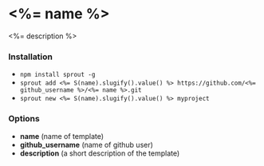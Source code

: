 # <%= name %>

<%= description %>

### Installation

- `npm install sprout -g`
- `sprout add <%= S(name).slugify().value() %> https://github.com/<%= github_username %>/<%= name %>.git`
- `sprout new <%= S(name).slugify().value() %> myproject `

### Options

- **name** (name of template)
- **github_username** (name of github user)
- **description** (a short description of the template)
